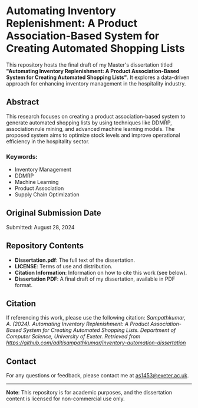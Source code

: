 # Automating Inventory Replenishment: A Product Association-Based System for Creating Automated Shopping Lists

This repository hosts the final draft of my Master's dissertation titled **"Automating Inventory Replenishment: A Product Association-Based System for Creating Automated Shopping Lists"**. It explores a data-driven approach for enhancing inventory management in the hospitality industry.

## Abstract
This research focuses on creating a product association-based system to generate automated shopping lists by using techniques like DDMRP, association rule mining, and advanced machine learning models. The proposed system aims to optimize stock levels and improve operational efficiency in the hospitality sector.

### Keywords:
  - Inventory Management
  - DDMRP
  - Machine Learning
  - Product Association
  - Supply Chain Optimization

## Original Submission Date
Submitted: August 28, 2024

## Repository Contents
- **Dissertation.pdf**: The full text of the dissertation.
- **LICENSE**: Terms of use and distribution.
- **Citation Information**: Information on how to cite this work (see below).
- **Dissertation PDF**: A final draft of my dissertation, available in PDF format.

## Citation
If referencing this work, please use the following citation:
_Sampathkumar, A. (2024). Automating Inventory Replenishment: A Product Association-Based System for Creating Automated Shopping Lists. Department of Computer Science, University of Exeter. Retrieved from https://github.com/aditisampathkumar/inventory-automation-dissertation_


## Contact
For any questions or feedback, please contact me at as1453@exeter.ac.uk.

---

**Note**: This repository is for academic purposes, and the dissertation content is licensed for non-commercial use only.
